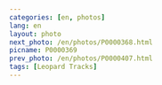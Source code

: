 ```yaml
---
categories: [en, photos]
lang: en
layout: photo
next_photo: /en/photos/P0000368.html
picname: P0000369
prev_photo: /en/photos/P0000407.html
tags: [Leopard Tracks]
---
```

